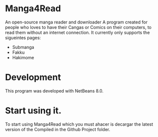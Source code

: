 # Manga4Read
An open-source manga reader and downloader
A program created for people who loves to have their Cangas or Comics on their computers, to read them without an internet connection.
It currently only supports the sigueintes pages:
  - Submanga
  - Fakku
  - Hakimome

# Development
This program was developed with NetBeans 8.0.

# Start using it.
To start using Manga4Read which you must ahacer is decargar the latest version of the Compiled in the Github Project folder.
